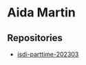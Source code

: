 # Aida Martin

## Repositories

- [isdi-parttime-202303](https://github.com/Shapphiraa/isdi-parttime-202303)